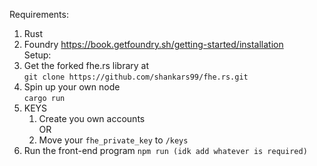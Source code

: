 Requirements:
1. Rust
2. Foundry https://book.getfoundry.sh/getting-started/installation <br>
Setup:
1. Get the forked fhe.rs library at <br>
   ```git clone https://github.com/shankars99/fhe.rs.git```
2. Spin up your own node <br>
   ```cargo run```
3. KEYS <br>
   1. Create you own accounts <br>
   OR
   2. Move your `fhe_private_key` to `/keys`
4. Run the front-end program
   ```npm run (idk add whatever is required)```